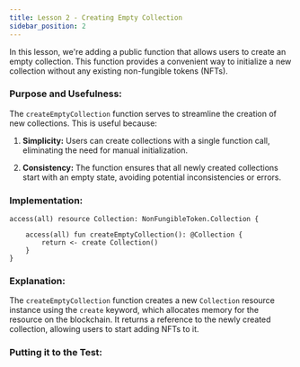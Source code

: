 ```yaml
---
title: Lesson 2 - Creating Empty Collection
sidebar_position: 2
---
```


In this lesson, we're adding a public function that allows users to create an empty collection. This function provides a convenient way to initialize a new collection without any existing non-fungible tokens (NFTs).

### **Purpose and Usefulness:**

The `createEmptyCollection` function serves to streamline the creation of new collections. This is useful because:

1. **Simplicity:** Users can create collections with a single function call, eliminating the need for manual initialization.

2. **Consistency:** The function ensures that all newly created collections start with an empty state, avoiding potential inconsistencies or errors.

### **Implementation:**

```cadence
access(all) resource Collection: NonFungibleToken.Collection {

    access(all) fun createEmptyCollection(): @Collection {
        return <- create Collection()
    }
}
```

### **Explanation:**

The `createEmptyCollection` function creates a new `Collection` resource instance using the `create` keyword, which allocates memory for the resource on the blockchain. It returns a reference to the newly created collection, allowing users to start adding NFTs to it.

### **Putting it to the Test:**
